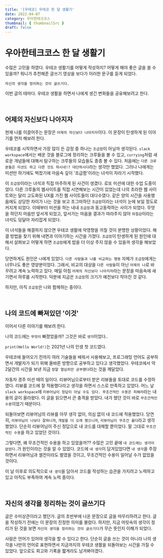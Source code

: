 ```yaml
---
title: '[우테코] 우테코 한 달 생활기'
date: 2022-04-07
category: 우아한테크코스
thumbnail: { thumbnailSrc }
draft: false
---
```


# 우아한테크코스 한 달 생활기

수많은 고민을 하였다. 우테코 생활기를 어떻게 작성하지? 어떻게 해야 좋은 글을 쓸 수 있을까? 워니가 추천해준 글쓰기 영상을 보다가 이러한 문구를 듣게 되었다.

`자신의 생각을 정리하는 것이 글쓰기다.`

이번 글의 테마다. 우테코 생활을 하면서 나에게 생긴 변화들을 공유해보려고 한다.

<br>

## 어제의 자신보다 나아지자

현재 나를 이끌어주는 문장은 `어제의 자신보다 나아지자`이다. 이 문장이 탄생하게 된 이야기를 먼저 해보려 한다.

우테코를 시작하면서 가장 많이 든 감정 중 하나는 `조급함`이 아닐까 생각된다. `slack workspace`에서는 배운 것을 블로그에 정리하는 크루들을 볼 수 있고, `currying`처럼 새로운 개념들에 대해서 탐구하는 크루들의 모습들도 종종 볼 수 있다. 처음에는 `다른 크루분들은 미션도 하고 다른 것도 하시네!? 대단하시다`라는 생각만 했었다. 그러나 나에게는 미션만 하기에도 벅찼기에 마음속 깊이 '조급함'이라는 녀석이 자라기 시작했다.

이 `조급함`이라는 녀석과 직접 마주하게 된 사건이 생겼다. 로또 미션에 대한 수업 도중이었다. 다른 크루들의 웹사이트를 직접 시연해보는 시간이 있었는데 나의 초라한 웹 사이트와는 달리 고도화된 UX를 가진 웹 사이트들이 대다수였다. 같은 양의 시간을 사용했음에도 상당한 차이가 나는 것을 보고 조그마하던 `조급함`이라는 녀석이 눈에 보일 정도로 커지게 되었다. 이때부터 미션을 하는 내내 `조급함`과 동고동락하는 사이가 되었다. 무엇을 하던지 마음만 앞서게 되었고, 앞서가는 마음을 결과가 따라주지 않아 `좌절감`이라는 녀석도 덩달아 자리잡게 되었다.

이 녀석들을 해결하지 않으면 우테코 생활에 악영향을 끼칠 것이 분명한 상황이었다. 해결 방법을 찾기 위해 내면과 이야기하는 시간을 가졌다. `조급함`이 탄생하게 된 원인에 대해서 살펴보고 어떻게 하면 `조급함`에게 밥을 더 이상 주지 않을 수 있을까 생각을 해보았다.

당연하게도 원인은 `나`에게 있었다. `다른 사람들과 나를 비교하는 행동` 자체가 `조급함`에게는 너무나도 좋은 영양분이었다. 그래서, 비교의 대상을 `다른 사람들`이 아닌 `어제의 나`로 바꾸려고 계속 노력하고 있다. 매일 아침 `어제의 자신보다 나아지자`라는 문장을 마음속에 새기면서 하루를 시작한다. 덕분에 지금은 `조급함`의 크기가 예전보다 작아진 것 같다.

하지만, 아직 `조급함`은 나와 함께하는 중이다.

<br>

## 나의 코드에 빠져있던 '이것'

이어서 다른 이야기를 해보려 한다.

나의 코드에는 `무엇이` 빠졌었을까? 그것은 바로 `생각`이었다..

`print(Hello World!)`는 2021년 나의 인생 첫 코드였다.

우테코에 들어오기 전까지 여러 기술들을 배워서 사용해보고, 프로그래밍 언어도 공부하면서 개발자가 되기 위해 올바른 방향으로 공부하고 있다고 생각했었다. 우테코에서 약 2달간의 시간을 보낸 지금 `정말 열심히만 공부했다`라는 것을 깨달았다.

자동차 경주 미션 때의 일이다. 리뷰어님으로부터 받은 리뷰들을 토대로 코드를 수정하였다. 리뷰를 코드에 잘 적용했다라고 생각을 하면서 스스로 만족하고 있었다. 어느 날 `slack workspace`에 `리뷰어님이 정답이 아닐 수도 있다. 무조건적인 수용은 피해라`라는 내용의 글이 올라왔다. 이 글을 읽으면서 큰 충격을 받았다. 내가 했던 것이 바로 `무조건적인 수용`이었기 때문이다.

되돌아보면 리뷰어님의 리뷰를 아무 생각 없이, 의심 없이 내 코드에 적용했었다. 당연히, `리뷰어님이 나보다 잘하니까`, `개발을 더 오래 했으니까`, `리뷰어님이 무조건 옳다`라고 생각했었다. 단순히 리뷰어님이 주신 정답으로 내 코드를 대체할 뿐이었다. 말 그대로 `무조건적인 수용`을 하고 있었던 것이다.

그렇다면, 왜 무조건적인 수용을 하고 있었을까?? 수많은 고민 끝에 `내 코드에는 생각이 없었다.`가 원인이라는 것을 알 수 있었다. 코드에 `내 생각`이 담겨있었다면 `내 생각`을 주장하면서 리뷰어님과 썰전이라도 벌였을 것이고, 무조건적인 수용이 일어날 수가 없었을 것이다.

이 날 이후로 의도적으로 `내 생각`을 담아서 코드를 작성하는 습관을 가지려고 노력하고 있고 아직도 부족하여 계속 노력 중이다.

<br>

## 자신의 생각을 정리하는 것이 글쓰기다

글은 수미상관이라고 했던가. 글의 초반부에 나온 문장으로 글을 마무리하려고 한다. 글을 작성하기 전에는 이 문장의 진정한 의미를 몰랐다. 하지만, 지금 머릿속의 생각이 정리가 된 것을 보면 `자신의 생각을 정리하는 것이 글쓰기다`가 무슨 뜻인지 이해가 되었다.

사람은 언어가 있어야 생각을 할 수 있다고 한다. 단순히 글을 쓰는 것이 아니라 나의 생각을 나만의 언어로 표현하면서 지금까지의 우테코 생활을 되돌아보는 시간을 가질 수 있었다. 앞으로도 회고와 기록을 짧게라도 남겨봐야겠다.
